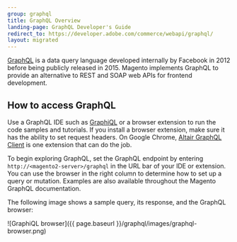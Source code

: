 ```yaml
---
group: graphql
title: GraphQL Overview
landing-page: GraphQL Developer's Guide
redirect_to: https://developer.adobe.com/commerce/webapi/graphql/
layout: migrated
---
```


[GraphQL](https://graphql.org/) is a data query language developed internally by Facebook in 2012 before being publicly released in 2015. Magento implements GraphQL to provide an alternative to REST and SOAP web APIs for frontend development.

## How to access GraphQL

Use a GraphQL IDE such as [GraphiQL](https://github.com/graphql/graphiql) or a browser extension to run the code samples and tutorials. If you install a browser extension, make sure it has the ability to set request headers. On Google Chrome, [Altair GraphQL Client](https://chrome.google.com/webstore/detail/altair-graphql-client/flnheeellpciglgpaodhkhmapeljopja) is one extension that can do the job.

To begin exploring GraphQL, set the GraphQL endpoint by entering `http://<magento2-server>/graphql` in the URL bar of your IDE or extension. You can use the browser in the right column to determine how to set up a query or mutation. Examples are also available throughout the Magento GraphQL documentation.

The following image shows a sample query, its response, and the GraphQL browser:

![GraphiQL browser]({{ page.baseurl }}/graphql/images/graphql-browser.png)
